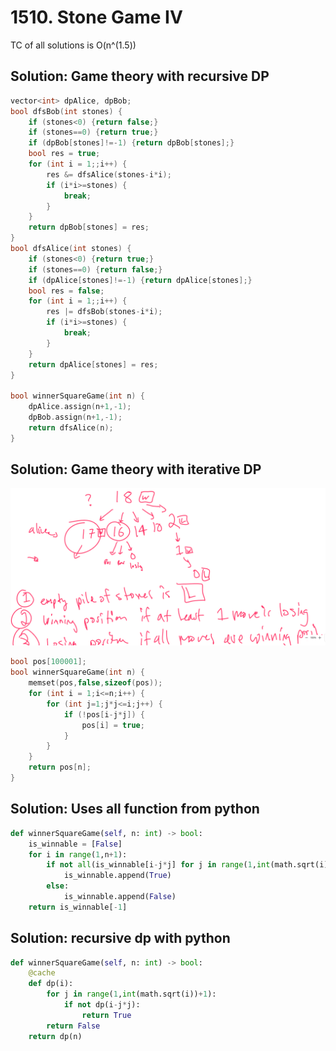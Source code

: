 # 1510. Stone Game IV

TC of all solutions is O(n^(1.5))

## Solution: Game theory with recursive DP

```c++
vector<int> dpAlice, dpBob;
bool dfsBob(int stones) {
    if (stones<0) {return false;}
    if (stones==0) {return true;}
    if (dpBob[stones]!=-1) {return dpBob[stones];}
    bool res = true;
    for (int i = 1;;i++) {
        res &= dfsAlice(stones-i*i);
        if (i*i>=stones) {
            break;
        }
    }
    return dpBob[stones] = res;
}
bool dfsAlice(int stones) {
    if (stones<0) {return true;}
    if (stones==0) {return false;}
    if (dpAlice[stones]!=-1) {return dpAlice[stones];}
    bool res = false;
    for (int i = 1;;i++) {
        res |= dfsBob(stones-i*i);
        if (i*i>=stones) {
            break;
        }
    }
    return dpAlice[stones] = res;
}

bool winnerSquareGame(int n) {
    dpAlice.assign(n+1,-1);
    dpBob.assign(n+1,-1);
    return dfsAlice(n);
}
```

## Solution:  Game theory with iterative DP

![visualization](images/game_theory.png)


```c++
bool pos[100001];
bool winnerSquareGame(int n) {
    memset(pos,false,sizeof(pos));
    for (int i = 1;i<=n;i++) {
        for (int j=1;j*j<=i;j++) {
            if (!pos[i-j*j]) {
                pos[i] = true;
            }
        }
    }
    return pos[n];
}
```

## Solution: Uses all function from python

```py
def winnerSquareGame(self, n: int) -> bool:
    is_winnable = [False]
    for i in range(1,n+1):
        if not all(is_winnable[i-j*j] for j in range(1,int(math.sqrt(i))+1)):
            is_winnable.append(True)
        else:
            is_winnable.append(False)
    return is_winnable[-1]
```

## Solution: recursive dp with python

```py
def winnerSquareGame(self, n: int) -> bool:
    @cache
    def dp(i): 
        for j in range(1,int(math.sqrt(i))+1):
            if not dp(i-j*j):
                return True
        return False
    return dp(n)
```